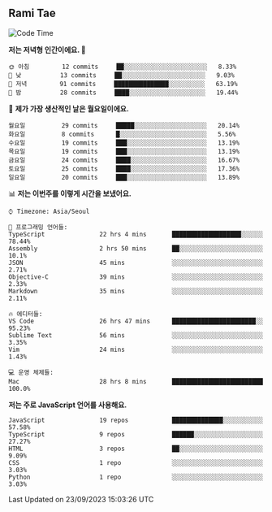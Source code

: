 ## Rami Tae

<!--START_SECTION:waka-->
![Code Time](http://img.shields.io/badge/Code%20Time-1%2C054%20hrs%2031%20mins-blue)

**저는 저녁형 인간이에요. 🦉** 

```text
🌞 아침         12 commits     ██░░░░░░░░░░░░░░░░░░░░░░░   8.33% 
🌆 낮　         13 commits     ██░░░░░░░░░░░░░░░░░░░░░░░   9.03% 
🌃 저녁         91 commits     ███████████████░░░░░░░░░░   63.19% 
🌙 밤　         28 commits     ████░░░░░░░░░░░░░░░░░░░░░   19.44%

```
📅 **제가 가장 생산적인 날은 월요일이에요.** 

```text
월요일          29 commits     █████░░░░░░░░░░░░░░░░░░░░   20.14% 
화요일          8 commits      █░░░░░░░░░░░░░░░░░░░░░░░░   5.56% 
수요일          19 commits     ███░░░░░░░░░░░░░░░░░░░░░░   13.19% 
목요일          19 commits     ███░░░░░░░░░░░░░░░░░░░░░░   13.19% 
금요일          24 commits     ████░░░░░░░░░░░░░░░░░░░░░   16.67% 
토요일          25 commits     ████░░░░░░░░░░░░░░░░░░░░░   17.36% 
일요일          20 commits     ███░░░░░░░░░░░░░░░░░░░░░░   13.89%

```


📊 **저는 이번주를 이렇게 시간을 보냈어요.** 

```text
⌚︎ Timezone: Asia/Seoul

💬 프로그래밍 언어들: 
TypeScript               22 hrs 4 mins       ███████████████████░░░░░░   78.44% 
Assembly                 2 hrs 50 mins       ██░░░░░░░░░░░░░░░░░░░░░░░   10.1% 
JSON                     45 mins             ░░░░░░░░░░░░░░░░░░░░░░░░░   2.71% 
Objective-C              39 mins             ░░░░░░░░░░░░░░░░░░░░░░░░░   2.33% 
Markdown                 35 mins             ░░░░░░░░░░░░░░░░░░░░░░░░░   2.11%

🔥 에디터들: 
VS Code                  26 hrs 47 mins      ███████████████████████░░   95.23% 
Sublime Text             56 mins             ░░░░░░░░░░░░░░░░░░░░░░░░░   3.35% 
Vim                      24 mins             ░░░░░░░░░░░░░░░░░░░░░░░░░   1.43%

💻 운영 체제들: 
Mac                      28 hrs 8 mins       █████████████████████████   100.0%

```

**저는 주로 JavaScript 언어를 사용해요.** 

```text
JavaScript               19 repos            ██████████████░░░░░░░░░░░   57.58% 
TypeScript               9 repos             ██████░░░░░░░░░░░░░░░░░░░   27.27% 
HTML                     3 repos             ██░░░░░░░░░░░░░░░░░░░░░░░   9.09% 
CSS                      1 repo              ░░░░░░░░░░░░░░░░░░░░░░░░░   3.03% 
Python                   1 repo              ░░░░░░░░░░░░░░░░░░░░░░░░░   3.03%

```



 Last Updated on 23/09/2023 15:03:26 UTC
<!--END_SECTION:waka-->
